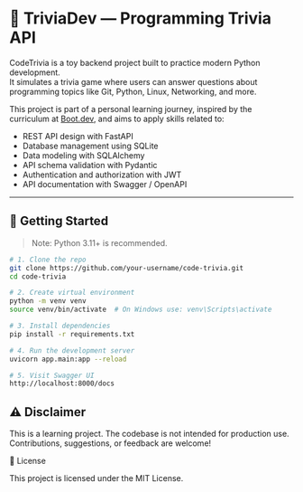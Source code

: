 # 🧠 TriviaDev — Programming Trivia API

CodeTrivia is a toy backend project built to practice modern Python development.  
It simulates a trivia game where users can answer questions about programming topics like Git, Python, Linux, Networking, and more.

This project is part of a personal learning journey, inspired by the curriculum at [Boot.dev](https://boot.dev), and aims to apply skills related to:

- REST API design with FastAPI
- Database management using SQLite
- Data modeling with SQLAlchemy
- API schema validation with Pydantic
- Authentication and authorization with JWT
- API documentation with Swagger / OpenAPI

---

## 🧪 Getting Started

> Note: Python 3.11+ is recommended.

```bash
# 1. Clone the repo
git clone https://github.com/your-username/code-trivia.git
cd code-trivia

# 2. Create virtual environment
python -m venv venv
source venv/bin/activate  # On Windows use: venv\Scripts\activate

# 3. Install dependencies
pip install -r requirements.txt

# 4. Run the development server
uvicorn app.main:app --reload

# 5. Visit Swagger UI
http://localhost:8000/docs
```

## ⚠️ Disclaimer

This is a learning project. The codebase is not intended for production use. Contributions, suggestions, or feedback are welcome!

📘 License

This project is licensed under the MIT License.